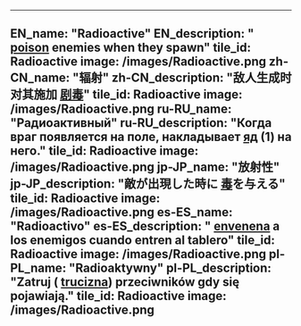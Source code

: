 ---

EN_name: "Radioactive"
EN_description: " <u>poison</u> enemies when they spawn"
tile_id: Radioactive
image: /images/Radioactive.png
zh-CN_name: "辐射"
zh-CN_description: "敌人生成时对其施加 <u>剧毒</u>"
tile_id: Radioactive
image: /images/Radioactive.png
ru-RU_name: "Радиоактивный"
ru-RU_description: "Когда враг появляется на поле, накладывает  <u>яд</u> (1) на него."
tile_id: Radioactive
image: /images/Radioactive.png
jp-JP_name: "放射性"
jp-JP_description: "敵が出現した時に <u>毒</u>を与える"
tile_id: Radioactive
image: /images/Radioactive.png
es-ES_name: "Radioactivo"
es-ES_description: " <u>envenena</u> a los enemigos cuando entren al tablero"
tile_id: Radioactive
image: /images/Radioactive.png
pl-PL_name: "Radioaktywny"
pl-PL_description: "Zatruj ( <u>trucizna</u>) przeciwników gdy się pojawiają."
tile_id: Radioactive
image: /images/Radioactive.png
---
